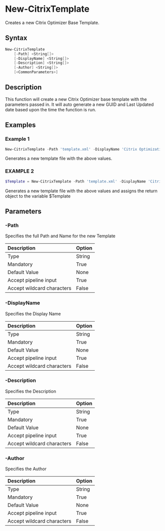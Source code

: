 # New-CitrixTemplate

Creates a new Citrix Optimizer Base Template.

## Syntax

```PowerShell
New-CitrixTemplate
    [-Path] <String[]>
    [-DisplayName] <String[]>
    [-Description] <String[]>
    [-Author] <String[]>
    [<CommonParameters>]
```
## Description

This function will create a new Citrix Optimizer base template with the parameters passed in. It will auto generate a new GUID and Last Updated date based upon the time the function is run.

## Examples

### Example 1

```PowerShell
New-CitrixTemplate -Path 'template.xml' -DisplayName 'Citrix Optimization Template' -Description 'This is a new Citrix Optimization template' -Author 'Dave Brett'
```

Generates a new template file with the above values.

### EXAMPLE 2

```PowerShell
$Template = New-CitrixTemplate -Path 'template.xml' -DisplayName 'Citrix Optimization Template' -Description 'This is a new Citrix Optimization template' -Author 'Dave Brett'
```

Generates a new template file with the above values and assigns the return object to the variable $Template

## Parameters

### -Path

Specifies the full Path and Name for the new Template

| Description | Option |
|:---|:---|
| Type    | String |
| Mandatory    | True |
| Default Value | None |
| Accept pipeline input | True |
| Accept wildcard characters | False |

### -DisplayName

Specifies the Display Name

| Description | Option |
|:---|:---|
| Type    | String |
| Mandatory    | True |
| Default Value | None |
| Accept pipeline input | True |
| Accept wildcard characters | False |

### -Description

Specifies the Description

| Description | Option |
|:---|:---|
| Type    | String |
| Mandatory    | True |
| Default Value | None |
| Accept pipeline input | True |
| Accept wildcard characters | False |

### -Author

Specifies the Author

| Description | Option |
|:---|:---|
| Type    | String |
| Mandatory    | True |
| Default Value | None |
| Accept pipeline input | True |
| Accept wildcard characters | False |
